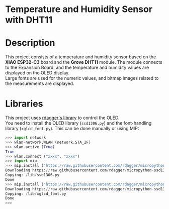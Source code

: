 # Temperature and Humidity Sensor with DHT11

# Description  
This project consists of a temperature and humidity sensor based on the **XIAO ESP32-C3** board and the **Grove DHT11** module. The module connects to the Expansion Board, and the temperature and humidity values are displayed on the OLED display.  
Large fonts are used for the numeric values, and bitmap images related to the measurements are displayed.


# Libraries  
This project uses [rdagger's library](https://github.com/rdagger/micropython-ssd1306) to control the OLED.  
You need to install the OLED library (`ssd1306.py`) and the font-handling library (`xglcd_font.py`). This can be done manually or using MIP:

```python annotate
>>> import network
>>> wlan=network.WLAN (network.STA_IF)
>>> wlan.active (True)
True
>>> wlan.connect ("xxxx", "xxxx")
>>> import mip
>>> mip.install ("https://raw.githubusercontent.com/rdagger/micropython-ssd1306/refs/heads/main/ssd1306.py")
Downloading https://raw.githubusercontent.com/rdagger/micropython-ssd1306/refs/heads/main/ssd1306.py to /lib
Copying: /lib/ssd1306.py
Done
>>> mip.install ("https://raw.githubusercontent.com/rdagger/micropython-ssd1306/refs/heads/main/xglcd_font.py")
Downloading https://raw.githubusercontent.com/rdagger/micropython-ssd1306/refs/heads/main/xglcd_font.py to /lib
Copying: /lib/xglcd_font.py
Done
>>> 

```
